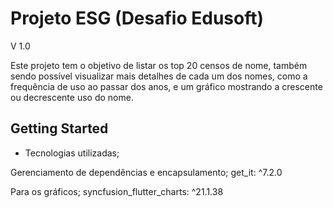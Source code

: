 # Projeto ESG (Desafio Edusoft)
V 1.0

Este projeto tem o objetivo de listar os top 20 censos de nome, também sendo possível visualizar mais detalhes de cada um dos nomes, como a frequência de uso ao passar dos anos, e um gráfico mostrando a crescente ou decrescente uso do nome.

## Getting Started

- Tecnologias utilizadas;


Gerenciamento de dependências e encapsulamento;
get_it: ^7.2.0

Para os gráficos;
syncfusion_flutter_charts: ^21.1.38
